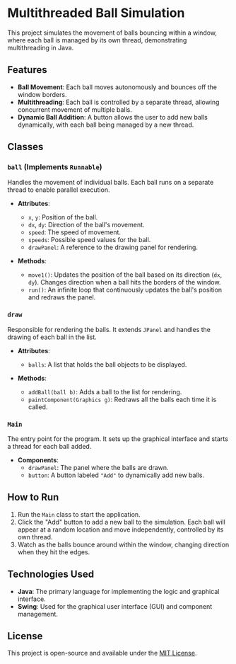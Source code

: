 # Multithreaded Ball Simulation

This project simulates the movement of balls bouncing within a window, where each ball is managed by its own thread, demonstrating multithreading in Java.

## Features
- **Ball Movement**: Each ball moves autonomously and bounces off the window borders.
- **Multithreading**: Each ball is controlled by a separate thread, allowing concurrent movement of multiple balls.
- **Dynamic Ball Addition**: A button allows the user to add new balls dynamically, with each ball being managed by a new thread.

## Classes

### `ball` (Implements `Runnable`)
Handles the movement of individual balls. Each ball runs on a separate thread to enable parallel execution.

- **Attributes**:
  - `x`, `y`: Position of the ball.
  - `dx`, `dy`: Direction of the ball's movement.
  - `speed`: The speed of movement.
  - `speeds`: Possible speed values for the ball.
  - `drawPanel`: A reference to the drawing panel for rendering.

- **Methods**:
  - `move1()`: Updates the position of the ball based on its direction (`dx`, `dy`). Changes direction when a ball hits the borders of the window.
  - `run()`: An infinite loop that continuously updates the ball's position and redraws the panel.

### `draw`
Responsible for rendering the balls. It extends `JPanel` and handles the drawing of each ball in the list.

- **Attributes**:
  - `balls`: A list that holds the ball objects to be displayed.

- **Methods**:
  - `addBall(ball b)`: Adds a ball to the list for rendering.
  - `paintComponent(Graphics g)`: Redraws all the balls each time it is called.

### `Main`
The entry point for the program. It sets up the graphical interface and starts a thread for each ball added.

- **Components**:
  - `drawPanel`: The panel where the balls are drawn.
  - `button`: A button labeled `"Add"` to dynamically add new balls.

## How to Run

1. Run the `Main` class to start the application.
2. Click the "Add" button to add a new ball to the simulation. Each ball will appear at a random location and move independently, controlled by its own thread.
3. Watch as the balls bounce around within the window, changing direction when they hit the edges.

## Technologies Used
- **Java**: The primary language for implementing the logic and graphical interface.
- **Swing**: Used for the graphical user interface (GUI) and component management.

## License
This project is open-source and available under the [MIT License](LICENSE).

